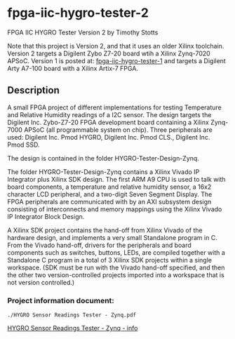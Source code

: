 # fpga-iic-hygro-tester-2

FPGA IIC HYGRO Tester Version 2
by Timothy Stotts

Note that this project is Version 2, and that it uses an older Xilinx toolchain.
Version 2 targets a Digilent Zybo Z7-20 board wtih a Xilinx Zynq-7020 APSoC.
Version 1 is posted at:
[fpga-iic-hygro-tester-1](https://github.com/timothystotts/fpga-iic-hygro-tester-1)
and targets a Digilent Arty A7-100 board with a Xilinx Artix-7 FPGA.

## Description
A small FPGA project of different implementations for testing Temperature and Relative Humidity
readings of a I2C sensor.
The design targets the Digilent Inc. Zybo-Z7-20 FPGA development board containing a Xilinx Zynq-7000 APSoC (all programmable system on chip).
Three peripherals are used: Digilent Inc. Pmod HYGRO, Digilent Inc. Pmod CLS., Digilent Inc. Pmod SSD.

The design is contained in the folder HYGRO-Tester-Design-Zynq.

The folder HYGRO-Tester-Design-Zynq contains a Xilinx Vivado IP Integrator plus
Xilinx SDK design. The first ARM A9 CPU is used to talk with board components,
a temperature and relative humidity sensor,
a 16x2 character LCD peripheral,
and a two-digit Seven Segment Display.
The FPGA peripherals are communicated with by an AXI subsystem design consisting of
interconnects and memory mappings using the Xilinx Vivado IP Integrator Block Design.

A Xilinx SDK project contains the hand-off from Xilinx Vivado of the hardware design,
and implements a very small Standalone program in C. From the Vivado hand-off, drivers
for the peripherals and board components such as switches, buttons, LEDs, are compiled
together with a Standalone C program in a total of 3 Xilinx SDK projects within a
single workspace. (SDK must be run with the Vivado hand-off specified, and then the other
two version-controlled projects imported into a workspace that is not version controlled.)

### Project information document:
```
./HYGRO Sensor Readings Tester - Zynq.pdf
```

[HYGRO Sensor Readings Tester - Zynq - info](https://github.com/timothystotts/fpga-iic-hygro-tester-2/blob/main/HYGRO%20Sensor%20Readings%20Tester%20-%20Zynq.pdf)
